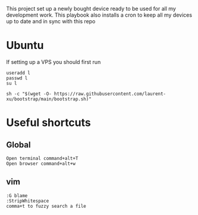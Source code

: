This project set up a newly bought device ready to be used for all my development work.
This playbook also installs a cron to keep all my devices up to date and in sync with this repo

# Ubuntu

If setting up a VPS you should first run
```
useradd l
passwd l
su l
```

```
sh -c "$(wget -O- https://raw.githubusercontent.com/laurent-xu/bootstrap/main/bootstrap.sh)"
```

# Useful shortcuts

## Global
```
Open terminal command+alt+T
Open browser command+alt+w
```

## vim
```
:G blame
:StripWhitespace
comma+t to fuzzy search a file
```
